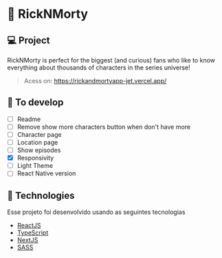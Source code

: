 # 🧪 RickNMorty

## 💻 Project

RickNMorty is perfect for the biggest (and curious) fans who like to know everything about thousands of characters in the series universe!
> Acess on: https://rickandmortyapp-jet.vercel.app/

## 🧠 To develop
- [ ] Readme
- [ ] Remove show more characters button when don't have more 
- [ ] Character page
- [ ] Location page
- [ ] Show episodes
- [x] Responsivity
- [ ] Light Theme
- [ ] React Native version

## 🧪 Technologies

Esse projeto foi desenvolvido usando as seguintes tecnologias

- [ReactJS](https://reactjs.org)
- [TypeScript](https://www.typescriptlang.org/)
- [NextJS](https://nextjs.org/)
- [SASS](https://sass-lang.com/)

